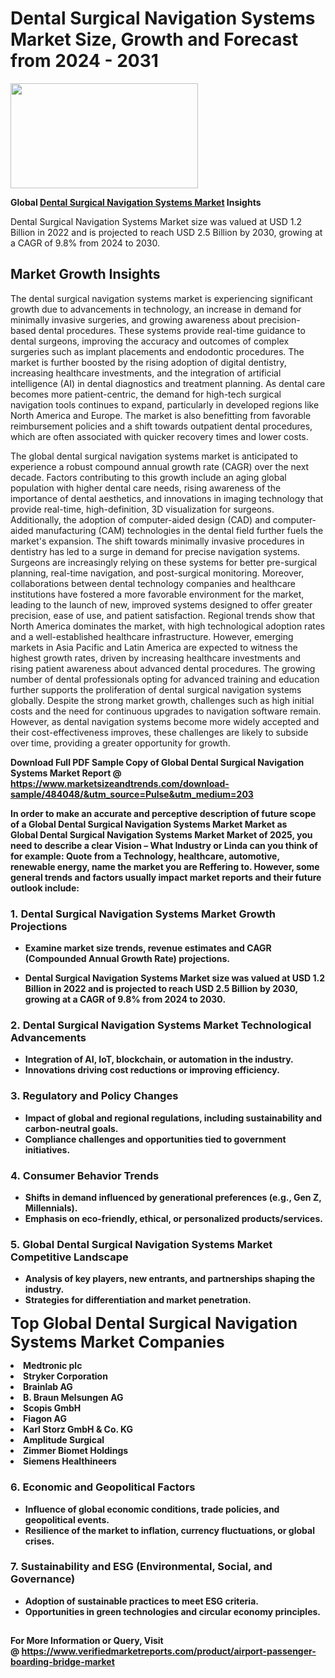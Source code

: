 <H1>Dental Surgical Navigation Systems Market Size, Growth and Forecast from 2024 - 2031</H1><img class="aligncenter size-medium wp-image-584254" src="https://thirdeyenews.in/wp-content/uploads/2024/09/Global-Market-Research-300x168.jpeg" alt="" width="300" height="168" /><p><strong>Global&nbsp;<a href="https://www.marketsizeandtrends.com/download-sample/484048/&amp;utm_source=Pulse&amp;utm_medium=203">Dental Surgical Navigation Systems Market</a> Insights</strong></p><p>Dental Surgical Navigation Systems Market size was valued at USD 1.2 Billion in 2022 and is projected to reach USD 2.5 Billion by 2030, growing at a CAGR of 9.8% from 2024 to 2030.</p><p><h2>Market Growth Insights</h2> <p>The dental surgical navigation systems market is experiencing significant growth due to advancements in technology, an increase in demand for minimally invasive surgeries, and growing awareness about precision-based dental procedures. These systems provide real-time guidance to dental surgeons, improving the accuracy and outcomes of complex surgeries such as implant placements and endodontic procedures. The market is further boosted by the rising adoption of digital dentistry, increasing healthcare investments, and the integration of artificial intelligence (AI) in dental diagnostics and treatment planning. As dental care becomes more patient-centric, the demand for high-tech surgical navigation tools continues to expand, particularly in developed regions like North America and Europe. The market is also benefitting from favorable reimbursement policies and a shift towards outpatient dental procedures, which are often associated with quicker recovery times and lower costs.</p> <p><strong></strong></p> <p>The global dental surgical navigation systems market is anticipated to experience a robust compound annual growth rate (CAGR) over the next decade. Factors contributing to this growth include an aging global population with higher dental care needs, rising awareness of the importance of dental aesthetics, and innovations in imaging technology that provide real-time, high-definition, 3D visualization for surgeons. Additionally, the adoption of computer-aided design (CAD) and computer-aided manufacturing (CAM) technologies in the dental field further fuels the market's expansion. The shift towards minimally invasive procedures in dentistry has led to a surge in demand for precise navigation systems. Surgeons are increasingly relying on these systems for better pre-surgical planning, real-time navigation, and post-surgical monitoring. Moreover, collaborations between dental technology companies and healthcare institutions have fostered a more favorable environment for the market, leading to the launch of new, improved systems designed to offer greater precision, ease of use, and patient satisfaction. Regional trends show that North America dominates the market, with high technological adoption rates and a well-established healthcare infrastructure. However, emerging markets in Asia Pacific and Latin America are expected to witness the highest growth rates, driven by increasing healthcare investments and rising patient awareness about advanced dental procedures. The growing number of dental professionals opting for advanced training and education further supports the proliferation of dental surgical navigation systems globally. Despite the strong market growth, challenges such as high initial costs and the need for continuous upgrades to navigation software remain. However, as dental navigation systems become more widely accepted and their cost-effectiveness improves, these challenges are likely to subside over time, providing a greater opportunity for growth.</p> <p><strong></p><p><span class=""><strong>Download Full PDF Sample Copy of Global Dental Surgical Navigation Systems Market Report</strong> @ <a href="https://www.marketsizeandtrends.com/download-sample/484048/&amp;utm_source=Pulse&amp;utm_medium=203" target="_blank">https://www.marketsizeandtrends.com/download-sample/484048/&amp;utm_source=Pulse&amp;utm_medium=203</a></span></p><p>In order to make an accurate and perceptive description of future scope of a Global&nbsp;Dental Surgical Navigation Systems Market Market as Global&nbsp;Dental Surgical Navigation Systems Market Market of 2025, you need to describe a clear Vision &ndash; What Industry or Linda can you think of for example: Quote from a Technology, healthcare, automotive, renewable energy, name the market you are Reffering to. However, some general trends and factors usually impact market reports and their future outlook include:</p><h3>1.&nbsp;<strong>Dental Surgical Navigation Systems Market Growth Projections</strong></h3><ul><li>Examine market size trends, revenue estimates and CAGR (Compounded Annual Growth Rate) projections.</li><li><p>Dental Surgical Navigation Systems Market size was valued at USD 1.2 Billion in 2022 and is projected to reach USD 2.5 Billion by 2030, growing at a CAGR of 9.8% from 2024 to 2030.</p></li></ul><h3>2.&nbsp;<strong>Dental Surgical Navigation Systems Market Technological Advancements</strong></h3><ul><li>Integration of AI, IoT, blockchain, or automation in the industry.</li><li>Innovations driving cost reductions or improving efficiency.</li></ul><h3>3.&nbsp;<strong>Regulatory and Policy Changes</strong></h3><ul><li>Impact of global and regional regulations, including sustainability and carbon-neutral goals.</li><li>Compliance challenges and opportunities tied to government initiatives.</li></ul><h3>4.&nbsp;<strong>Consumer Behavior Trends</strong></h3><ul><li>Shifts in demand influenced by generational preferences (e.g., Gen Z, Millennials).</li><li>Emphasis on eco-friendly, ethical, or personalized products/services.</li></ul><h3>5.&nbsp;<strong>Global Dental Surgical Navigation Systems Market Competitive Landscape</strong></h3><ul><li>Analysis of key players, new entrants, and partnerships shaping the industry.</li><li>Strategies for differentiation and market penetration.</li></ul><p data-pm-slice="1 1 []"><span style="color: inherit; font-family: inherit; font-size: 25px;">Top Global Dental Surgical Navigation Systems Market Companies</span></p><div class="" data-test-id=""><p><li>Medtronic plc</li><li> Stryker Corporation</li><li> Brainlab AG</li><li> B. Braun Melsungen AG</li><li> Scopis GmbH</li><li> Fiagon AG</li><li> Karl Storz GmbH & Co. KG</li><li> Amplitude Surgical</li><li> Zimmer Biomet Holdings</li><li> Siemens Healthineers</li></p></div><h3>6.&nbsp;<strong>Economic and Geopolitical Factors</strong></h3><ul><li>Influence of global economic conditions, trade policies, and geopolitical events.</li><li>Resilience of the market to inflation, currency fluctuations, or global crises.</li></ul><h3>7.&nbsp;<strong>Sustainability and ESG (Environmental, Social, and Governance)</strong></h3><ul><li>Adoption of sustainable practices to meet ESG criteria.</li><li>Opportunities in green technologies and circular economy principles.</li></ul><h2><strong style="font-size: 14px;">For More Information or Query, Visit @&nbsp;</strong><a style="background-color: #ffffff; font-size: 14px;" href="https://www.marketsizeandtrends.com/report/dental-surgical-navigation-systems-market/" target="_blank">https://www.verifiedmarketreports.com/product/airport-passenger-boarding-bridge-market</a></h2>
